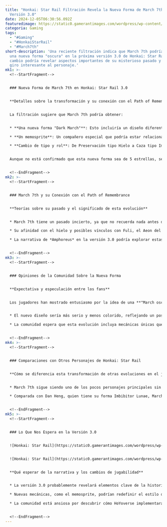 ```yaml
---
title: "Honkai: Star Rail Filtración Revela la Nueva Forma de March 7th en la
  Versión 3.0"
date: 2024-12-05T06:30:56.092Z
featuredimage: https://static0.gamerantimages.com/wordpress/wp-content/uploads/2024/12/honkai-star-rail-leak-reveals-march-7th-new-form.jpg?q=70&fit=crop&w=1140&h=&dpr=1
categoria: Gaming
tags:
  - "#Gaming"
  - "#HonkaiStarRail"
  - "#March7th"
short-description: 'Una reciente filtración indica que March 7th podría recibir
  una nueva forma "oscura" en la próxima versión 3.0 de Honkai: Star Rail. Este
  cambio podría revelar aspectos importantes de su misterioso pasado y traer un
  giro interesante al personaje.'
mk1: >-
  <!--StartFragment-->


  ### Nueva Forma de March 7th en Honkai: Star Rail 3.0


  **Detalles sobre la transformación y su conexión con el Path of Remembrance**


  La filtración sugiere que March 7th podría obtener:


  * **Una nueva forma "Dark March"**: Esto incluiría un diseño diferente y la posibilidad de que siga el Path of Remembrance.

  * **Un memosprite**: Un compañero especial que podría estar relacionado con su rol en la historia.

  * **Cambio de tipo y rol**: De Preservación tipo Hielo a Caza tipo Imaginario.


  Aunque no está confirmado que esta nueva forma sea de 5 estrellas, sería un paso significativo para el personaje.


  <!--EndFragment-->
mk2: >-
  <!--StartFragment-->


  ### March 7th y su Conexión con el Path of Remembrance


  **Teorías sobre su pasado y el significado de esta evolución**


  * March 7th tiene un pasado incierto, ya que no recuerda nada antes de ser encontrada congelada por el Astral Express.

  * Su afinidad con el hielo y posibles vínculos con Fuli, el Aeon del Path of Remembrance, sugieren que su historia está profundamente entrelazada con este camino.

  * La narrativa de *Amphoreus* en la versión 3.0 podría explorar estas conexiones y arrojar más luz sobre su origen.


  <!--EndFragment-->
mk3: >-
  <!--StartFragment-->


  ### Opiniones de la Comunidad Sobre la Nueva Forma


  **Expectativa y especulación entre los fans**


  Los jugadores han mostrado entusiasmo por la idea de una **"March oscura"**, aunque los filtradores aclaran que esto podría referirse solo a su diseño. Algunos puntos destacados:


  * El nuevo diseño sería más serio y menos colorido, reflejando un posible desarrollo en su personaje.

  * La comunidad espera que esta evolución incluya mecánicas únicas que la hagan competitiva y divertida.


  <!--EndFragment-->
mk4: >-
  <!--StartFragment-->


  ### Comparaciones con Otros Personajes de Honkai: Star Rail


  **Cómo se diferencia esta transformación de otras evoluciones en el juego**


  * March 7th sigue siendo uno de los pocos personajes principales sin una versión de 5 estrellas.

  * Comparada con Dan Heng, quien tiene su forma Imbibitor Lunae, March podría recibir un desarrollo similar en futuras actualizaciones


  <!--EndFragment-->
mk5: >-
  <!--StartFragment-->


  ### Lo Que Nos Espera en la Versión 3.0


  ![Honkai: Star Rail](https://static0.gamerantimages.com/wordpress/wp-content/uploads/2024/11/metal_-hellsinger-dissolution-ft-bj-rn-_speed_-strid-from-soilwork.jpg?q=49&fit=crop&w=750&h=422&dpr=2 "Honkai: Star Rail")


  ![Honkai: Star Rail](https://static0.gamerantimages.com/wordpress/wp-content/uploads/2024/10/rumored-honkai-star-rail-feature-good-news-astral-express.jpg?q=49&fit=crop&w=750&h=422&dpr=2 "Honkai: Star Rail")


  **Qué esperar de la narrativa y los cambios de jugabilidad**


  * La versión 3.0 probablemente revelará elementos clave de la historia de Amphoreus y cómo March 7th se conecta con el Path of Remembrance.

  * Nuevas mecánicas, como el memosprite, podrían redefinir el estilo de juego con este personaje.

  * La comunidad está ansiosa por descubrir cómo HoYoverse implementará esta evolución.


  <!--EndFragment-->
---
```

